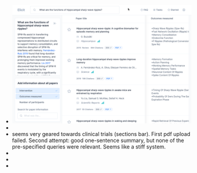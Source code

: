 - ![image.png](../assets/image_1680796743771_0.png)
-
- seems very geared towards clinical trials (sections bar). First pdf upload failed. Second attempt: good one-sentence summary, but none of the pre-specified queries were relevant. Seems like a stiff system.
-
-
-